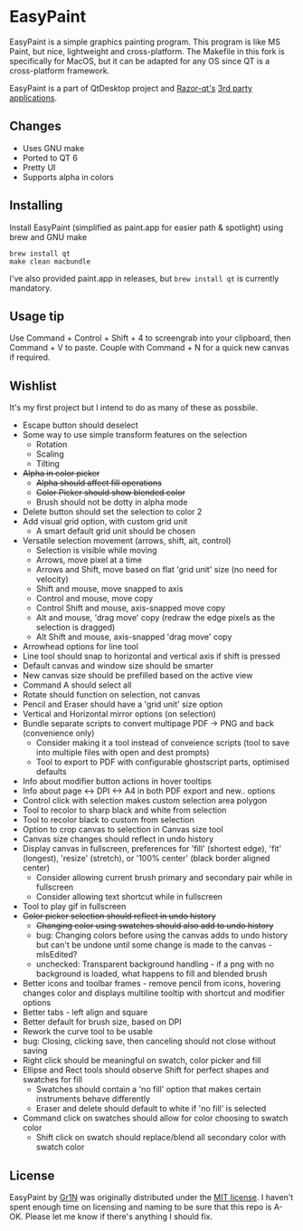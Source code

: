 EasyPaint
=========

EasyPaint is a simple graphics painting program. This program is like MS Paint, but nice, lightweight and cross-platform. The Makefile in this fork is specifically for MacOS, but it can be adapted for any OS since QT is a cross-platform framework.

EasyPaint is a part of QtDesktop project and [Razor-qt's](https://github.com/Razor-qt) [3rd party applications](https://github.com/Razor-qt/razor-qt/wiki/3rd-party-applications).

Changes
-------
* Uses GNU make
* Ported to QT 6
* Pretty UI
* Supports alpha in colors

Installing
----------

Install EasyPaint (simplified as paint.app for easier path & spotlight) using brew and GNU make

    brew install qt
    make clean macbundle

I've also provided paint.app in releases, but `brew install qt` is currently mandatory.

Usage tip
---------

Use Command + Control + Shift + 4 to screengrab into your clipboard, then Command + V to paste. Couple with Command + N for a quick new canvas if required. 

Wishlist
--------
It's my first project but I intend to do as many of these as possbile.

* Escape button should deselect
* Some way to use simple transform features on the selection
  * Rotation
  * Scaling
  * Tilting
* ~~Alpha in color picker~~
  * ~~Alpha should affect fill operations~~
  * ~~Color Picker should show blended color~~
  * Brush should not be dotty in alpha mode
* Delete button should set the selection to color 2
* Add visual grid option, with custom grid unit
  * A smart default grid unit should be chosen
* Versatile selection movement (arrows, shift, alt, control)
  * Selection is visible while moving
  * Arrows, move pixel at a time
  * Arrows and Shift, move based on flat 'grid unit' size (no need for velocity)
  * Shift and mouse, move snapped to axis
  * Control and mouse, move copy
  * Control Shift and mouse, axis-snapped move copy
  * Alt and mouse, 'drag move' copy (redraw the edge pixels as the selection is dragged)
  * Alt Shift and mouse, axis-snapped 'drag move' copy
* Arrowhead options for line tool
* Line tool should snap to horizontal and vertical axis if shift is pressed
* Default canvas and window size should be smarter
* New canvas size should be prefilled based on the active view
* Command A should select all
* Rotate should function on selection, not canvas
* Pencil and Eraser should have a 'grid unit' size option
* Vertical and Horizontal mirror options (on selection)
* Bundle separate scripts to convert multipage PDF -> PNG and back (convenience only)
  * Consider making it a tool instead of conveience scripts (tool to save into multiple files with open and dest prompts)
  * Tool to export to PDF with configurable ghostscript parts, optimised defaults
* Info about modifier button actions in hover tooltips
* Info about page <-> DPI <-> A4 in both PDF export and new.. options
* Control click with selection makes custom selection area polygon
* Tool to recolor to sharp black and white from selection
* Tool to recolor black to custom from selection
* Option to crop canvas to selection in Canvas size tool
* Canvas size changes should reflect in undo history
* Display canvas in fullscreen, preferences for 'fill' (shortest edge), 'fit' (longest), 'resize' (stretch), or '100% center' (black border aligned center)
  * Consider allowing current brush primary and secondary pair while in fullscreen
  * Consider allowing text shortcut while in fullscreen
* Tool to play gif in fullscreen
* ~~Color picker selection should reflect in undo history~~
  * ~~Changing color using swatches should also add to undo history~~
  * bug: Changing colors before using the canvas adds to undo history but can't be undone until some change is made to the canvas - mIsEdited?
  * unchecked: Transparent background handling - if a png with no background is loaded, what happens to fill and blended brush
* Better icons and toolbar frames - remove pencil from icons, hovering changes color and displays multiline tooltip with shortcut and modifier options
* Better tabs - left align and square
* Better default for brush size, based on DPI
* Rework the curve tool to be usable
* bug: Closing, clicking save, then canceling should not close without saving
* Right click should be meaningful on swatch, color picker and fill
* Ellipse and Rect tools should observe Shift for perfect shapes and swatches for fill
  * Swatches should contain a 'no fill' option that makes certain instruments behave differently
  * Eraser and delete should default to white if 'no fill' is selected
* Command click on swatches should allow for color choosing to swatch color
  * Shift click on swatch should replace/blend all secondary color with swatch color

License
-------

EasyPaint by [Gr1N](https://github.com/Gr1N/EasyPaint) was originally distributed under the [MIT license](http://www.opensource.org/licenses/MIT).
I haven't spent enough time on licensing and naming to be sure that this repo is A-OK. Please let me know if there's anything I should fix.
